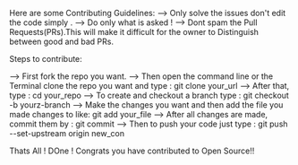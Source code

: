 Here are some Contributing Guidelines:
--> Only solve the issues don't edit the code simply .
--> Do only what is asked !
--> Dont spam the Pull Requests(PRs).This will make it difficult for the owner to Distinguish between good and bad PRs.

Steps to contribute:

--> First fork the repo you want.
--> Then open the command line or the Terminal clone the repo you want and type : git clone your_url
--> After that, type : cd your_repo
--> To create and checkout a branch type : git checkout -b yourz-branch
--> Make the changes you want and then add the file you made changes to like: git add your_file
--> After all changes are made, commit them by : git commit 
--> Then to push your code just type : git push --set-upstream origin new_con


Thats All ! DOne ! Congrats you have contributed to Open Source!!
